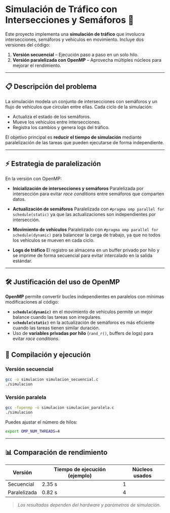 # Simulación de Tráfico con Intersecciones y Semáforos 🚦

Este proyecto implementa una **simulación de tráfico** que involucra intersecciones, semáforos y vehículos en movimiento.
Incluye dos versiones del código:

1. **Versión secuencial** – Ejecución paso a paso en un solo hilo.
2. **Versión paralelizada con OpenMP** – Aprovecha múltiples núcleos para mejorar el rendimiento.

---

## 📋 Descripción del problema

La simulación modela un conjunto de intersecciones con semáforos y un flujo de vehículos que circulan entre ellas.
Cada ciclo de la simulación:

* Actualiza el estado de los semáforos.
* Mueve los vehículos entre intersecciones.
* Registra los cambios y genera logs del tráfico.

El objetivo principal es **reducir el tiempo de simulación** mediante paralelización de las tareas que pueden ejecutarse de forma independiente.

---

## ⚡ Estrategia de paralelización

En la versión con OpenMP:

* **Inicialización de intersecciones y semáforos**
  Paralelizada por intersección para evitar *race conditions* entre semáforos que comparten datos.

* **Actualización de semáforos**
  Paralelizada con `#pragma omp parallel for schedule(static)` ya que las actualizaciones son independientes por intersección.

* **Movimiento de vehículos**
  Paralelizado con `#pragma omp parallel for schedule(dynamic)` para balancear la carga de trabajo, ya que no todos los vehículos se mueven en cada ciclo.

* **Logs de tráfico**
  El registro se almacena en un buffer privado por hilo y se imprime de forma secuencial para evitar intercalado en la salida estándar.

---

## 🛠 Justificación del uso de OpenMP

**OpenMP** permite convertir bucles independientes en paralelos con mínimas modificaciones al código:

* **`schedule(dynamic)`** en el movimiento de vehículos permite un mejor balance cuando las tareas son irregulares.
* **`schedule(static)`** en la actualización de semáforos es más eficiente cuando las tareas tienen similar duración.
* Uso de **variables privadas por hilo** (`rand_r()`, buffers de logs) para evitar *race conditions*.

## 🚀 Compilación y ejecución

### Versión secuencial

```bash
gcc -o simulacion simulacion_secuencial.c
./simulacion
```

### Versión paralela

```bash
gcc -fopenmp -o simulacion simulacion_paralela.c
./simulacion
```

Puedes ajustar el número de hilos:

```bash
export OMP_NUM_THREADS=4
```

---

## 📊 Comparación de rendimiento

| Versión      | Tiempo de ejecución (ejemplo) | Núcleos usados |
| ------------ | ----------------------------- | -------------- |
| Secuencial   | 2.35 s                        | 1              |
| Paralelizada | 0.82 s                        | 4              |

> *Los resultados dependen del hardware y parámetros de simulación.*